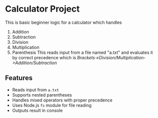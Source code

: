 # Calculator Project
This is basic beginner logic for a calculator which handles 
1. Addition
2. Subtraction
3. Division
4. Multiplication
5. Parenthesis
This reads input from a file named "a.txt" and evaluates it by correct precedence which is _Brackets->Division/Multiplication->Addition/Subtraction_
## Features
- Reads input from `a.txt`
- Supports nested parentheses
- Handles mixed operators with proper precedence
- Uses Node.js `fs` module for file reading
- Outputs result in console
